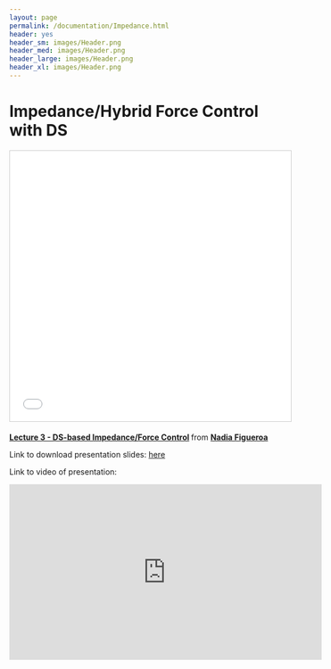 ```yaml
---
layout: page
permalink: /documentation/Impedance.html
header: yes
header_sm: images/Header.png
header_med: images/Header.png
header_large: images/Header.png
header_xl: images/Header.png
--- 
```

<h1>Impedance/Hybrid Force Control with DS</h1>

<p style="text-align: center;"> <iframe src="//www.slideshare.net/slideshow/embed_code/key/Nq1EXxol5SyNFt" width="595" height="485" frameborder="0" marginwidth="0" marginheight="0" scrolling="no" style="border:1px solid #CCC; border-width:1px; margin-bottom:5px; max-width: 100%;" allowfullscreen> </iframe> <div style="margin-bottom:5px"> <strong> <a href="//www.slideshare.net/nadiabarbara9/lecture-3-dsbased-impedanceforce-control-103602567" title="Lecture 3 - DS-based Impedance/Force Control" target="_blank">Lecture 3 - DS-based Impedance/Force Control</a> </strong> from <strong><a href="https://www.slideshare.net/nadiabarbara9" target="_blank">Nadia Figueroa</a></strong> </div> </p>

<p> Link to download presentation slides:  <a href="http://lasa.epfl.ch/files/Presentations/Impedance_final.pptm">here</a> </p>

<p> Link to video of presentation:

<p style="text-align: center;"> <iframe width="560" height="315" src="https://www.youtube.com/embed/E1LVKAHPdIw" frameborder="0" allow="autoplay; encrypted-media" allowfullscreen></iframe> </p>
<p <iframe width="560" height="315" src="https://www.youtube.com/embed/qMJqmg_hxSo" frameborder="0" allow="autoplay; encrypted-media" allowfullscreen></iframe> </p>
